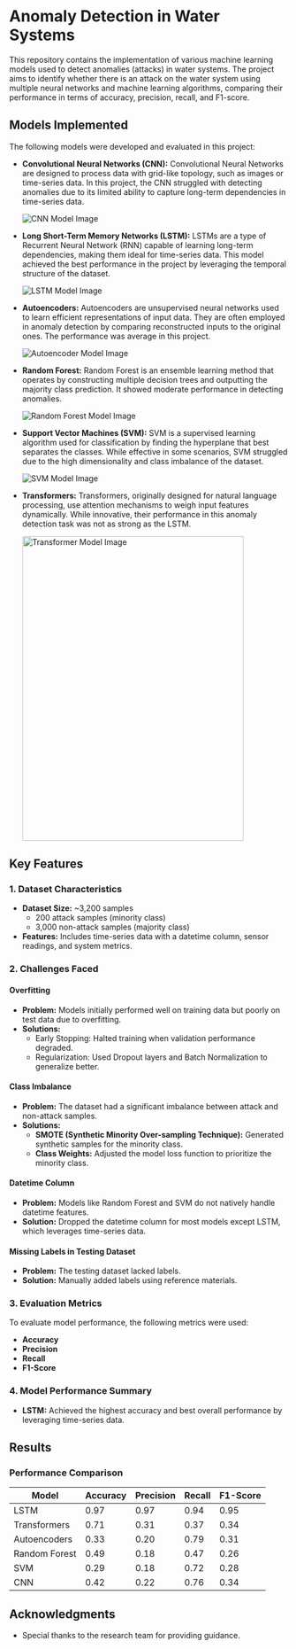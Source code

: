 # Anomaly Detection in Water Systems

This repository contains the implementation of various machine learning models used to detect anomalies (attacks) in water systems. The project aims to identify whether there is an attack on the water system using multiple neural networks and machine learning algorithms, comparing their performance in terms of accuracy, precision, recall, and F1-score. 

## Models Implemented
The following models were developed and evaluated in this project:

- **Convolutional Neural Networks (CNN):**
  Convolutional Neural Networks are designed to process data with grid-like topology, such as images or time-series data. In this project, the CNN struggled with detecting anomalies due to its limited ability to capture long-term dependencies in time-series data.

  ![CNN Model Image](https://github.com/nour29110/Water-System-Anomaly-Detection-/blob/main/Images/CNN.png)

- **Long Short-Term Memory Networks (LSTM):**
  LSTMs are a type of Recurrent Neural Network (RNN) capable of learning long-term dependencies, making them ideal for time-series data. This model achieved the best performance in the project by leveraging the temporal structure of the dataset.

  ![LSTM Model Image](https://github.com/nour29110/Water-System-Anomaly-Detection-/blob/main/Images/LSTM.png)

- **Autoencoders:**
  Autoencoders are unsupervised neural networks used to learn efficient representations of input data. They are often employed in anomaly detection by comparing reconstructed inputs to the original ones. The performance was average in this project.

  ![Autoencoder Model Image](https://github.com/nour29110/Water-System-Anomaly-Detection-/blob/main/Images/Autoencoders.png)

- **Random Forest:**
  Random Forest is an ensemble learning method that operates by constructing multiple decision trees and outputting the majority class prediction. It showed moderate performance in detecting anomalies.

  ![Random Forest Model Image](https://github.com/nour29110/Water-System-Anomaly-Detection-/blob/main/Images/RandomForest.png)

- **Support Vector Machines (SVM):**
  SVM is a supervised learning algorithm used for classification by finding the hyperplane that best separates the classes. While effective in some scenarios, SVM struggled due to the high dimensionality and class imbalance of the dataset.

  ![SVM Model Image](https://github.com/nour29110/Water-System-Anomaly-Detection-/blob/main/Images/SVM.png)

- **Transformers:**
  Transformers, originally designed for natural language processing, use attention mechanisms to weigh input features dynamically. While innovative, their performance in this anomaly detection task was not as strong as the LSTM.

  <img src="https://github.com/nour29110/Water-System-Anomaly-Detection-/blob/main/Images/Transformers.png" alt="Transformer Model Image" width="400" height="550">

## Key Features
### 1. Dataset Characteristics
- **Dataset Size:** ~3,200 samples
  - 200 attack samples (minority class)
  - 3,000 non-attack samples (majority class)
- **Features:** Includes time-series data with a datetime column, sensor readings, and system metrics.

### 2. Challenges Faced
#### Overfitting
- **Problem:** Models initially performed well on training data but poorly on test data due to overfitting.
- **Solutions:**
  - Early Stopping: Halted training when validation performance degraded.
  - Regularization: Used Dropout layers and Batch Normalization to generalize better.

#### Class Imbalance
- **Problem:** The dataset had a significant imbalance between attack and non-attack samples.
- **Solutions:**
  - **SMOTE (Synthetic Minority Over-sampling Technique):** Generated synthetic samples for the minority class.
  - **Class Weights:** Adjusted the model loss function to prioritize the minority class.

#### Datetime Column
- **Problem:** Models like Random Forest and SVM do not natively handle datetime features.
- **Solution:** Dropped the datetime column for most models except LSTM, which leverages time-series data.

#### Missing Labels in Testing Dataset
- **Problem:** The testing dataset lacked labels.
- **Solution:** Manually added labels using reference materials.

### 3. Evaluation Metrics
To evaluate model performance, the following metrics were used:
- **Accuracy**
- **Precision**
- **Recall**
- **F1-Score**

### 4. Model Performance Summary
- **LSTM:** Achieved the highest accuracy and best overall performance by leveraging time-series data.

## Results
### Performance Comparison
| Model          | Accuracy | Precision | Recall | F1-Score |
|----------------|----------|-----------|--------|----------|
| LSTM           | 0.97  | 0.97      | 0.94   | 0.95     |
| Transformers   | 0.71     | 0.31      | 0.37   | 0.34     |
| Autoencoders   | 0.33  | 0.20   | 0.79| 0.31  |
| Random Forest  | 0.49  | 0.18   | 0.47| 0.26  |
| SVM            | 0.29      | 0.18       | 0.72    | 0.28      |
| CNN            | 0.42   | 0.22    | 0.76 | 0.34   |

## Acknowledgments
- Special thanks to the research team for providing guidance.
